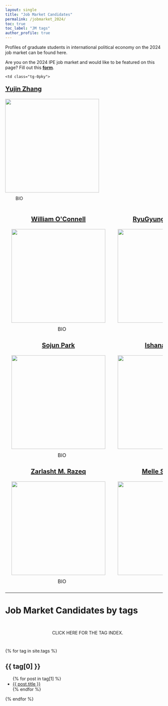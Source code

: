 ```yaml
---
layout: single
title: "Job Market Candidates"
permalink: /jobmarket_2024/
toc: true
toc_label: "JM tags"
author_profile: true
---
```


Profiles of graduate students in international political economy on the 2024 job market can be found here. 

Are you on the 2024 IPE job market and would like to be featured on this page? Fill out this <a href = "https://docs.google.com/forms/d/e/1FAIpQLSfplQyOa9VMP23xnjb21ifpc-UbWY7ZxyY2bRAaao3_jnjn0A/viewform?usp=sf_link"><b>form</b></a>.

<style>
HTML SCSSResult Skip Results Iframe
EDIT ON
body {
  padding: 100px;
  font-family: -apple-system, BlinkMacSystemFont, "Segoe UI", Roboto, Helvetica,
    Arial, sans-serif, "Apple Color Emoji", "Segoe UI Emoji", "Segoe UI Symbol";
}

details {
  position: relative;
  display: inline-block;
  cursor: pointer;
  border-radius: 3px;
  transition: 0.15s background linear;
  &:hover {
    background: #d4d1ec;
  }
}

details > summary::-webkit-details-marker {
  display: none;
  float:left;
}

summary {
  padding: 10px;
  list-style: none;
  background: url("https://assets.codepen.io/14179/Info.svg") 11px 11.5px
    no-repeat;
  padding-left: 33px;
}

details p {
  text-align: left;
  cursor: auto;
  background: #eee;
  padding: 15px;
  width: 350px;
  position: absolute;
  left: -150px;
  top: 35px;
  border-radius: 4px;
  right: 100px;

  &:before {
    content: "";
    width: 0;
    height: 0;
    border-left: 8px solid transparent;
    border-right: 8px solid transparent;
    border-bottom: 12px solid #eee;
    top: -10px;
    position: absolute;
    left: 10px;
  }
}

details div {
  text-align: left;
  cursor: auto;
  background: #eee;
  padding: 15px;
  width: 350px;
  position: absolute;
  left: 0px;
  top: 35px;
  border-radius: 4px;
  right: 250px;

  &:before {
    content: "";
    width: 0;
    height: 0;
    border-left: 8px solid transparent;
    border-right: 8px solid transparent;
    border-bottom: 12px solid #eee;
    top: -10px;
    position: absolute;
    left: 10px;
  }
}

details[open] p {
  animation: animateDown 0.2s linear forwards;
}

details[open] div {
  animation: animateDown 0.2s linear forwards;
}

@keyframes animateDown {
  0% {
    opacity: 0;
    transform: translatey(-15px);
  }
  100% {
    opacity: 1;
    transform: translatey(0);
  }
}
</style>

<style type="text/css">
  td {
    text-align: center;
    padding: 0 20px;
  }
</style>


<table class="tg">
<thead>
    <tr>
            <td class="tg-0pky">
    <p style="font-size:20px"><a href = "http://williamdoconnell.com"><b>William O'Connell</b></a></p>
<a href="http://williamdoconnell.com">
    <img src="HTTPs://gsipe-workshop.github.io/images/O'CONNELL_WILLIAM - William O'Connell.jpg" width="300" height="300"
    ></a>
  <br />
  <details><summary>BIO</summary><p>William D. O’Connell is a postdoctoral researcher at Columbia University’s Center for Political Economy. His book project focuses on the management of international financial crises and the interplay between technocratic and political cooperation. His other research projects focus on the political economy of financial regulation, EU integration, and the rise of China. He has written op-eds and made several media appearances discussing cryptocurrency regulation, the failures of FTX, Credit Suisse, and Silicon Valley Bank, as well as a variety of other economic policy issues. He completed his PhD at the University of Toronto. 
    </p>
  </details>
  </td>
      <td class="tg-0pky">
    <p style="font-size:20px"><a href = ""><b>RyuGyung (Rio) Park</b></a></p>
    <a href="https://riopark.weebly.com/">
    <img src="https://gsipe-workshop.github.io/images/Park_RyuGyung - RyuGyung Park.JPG" width="300" height="300"
    ></a>
  <br />
  <details><summary>BIO</summary><p>RyuGyung (Rio) Park is a PhD candidate at the University of California, Davis. Her research focuses on the international political economy of trade and environmental policies. Her dissertation examines the behaviors of legislators, interest groups, and the public in the dual challenge of free trade and climate change. More broadly, she studies trade-offs between economy and environment, using a variety of research methods, including causal inference designs, survey experiments, and interviews. She received her B.A. in international relations and communications, and her M.A. in public policy from Seoul National University. </p>
  </details>
  </td>
                </tr>
</thead>
<thead>
  <tr>
      <td class="tg-0pky">
   <p style="font-size:20px"><a href = "https://www.sojunpark.com/"><b>Sojun Park</b></a></p>
    <a href="https://www.sojunpark.com/">
    <img src="https://gsipe-workshop.github.io/images/head-shot (Sojun Park, last 2) - Sojun Park.jpg" width="300" height="300"
    ></a>
  <br />
  <details><summary>BIO</summary><p>I am a Ph.D. candidate at Princeton University and a Global Political Economy Project fellow at Georgetown University. My research uncovers various sources of economic insecurity firms encounter in a globalized world, such as intellectual property theft and pandemics, and shows how the unpredictability of global markets drives corporate political behaviors and trade negotiations. I hold a B.A. in International Studies and a B.A. in Economics from Korea University. My work has been published at the Review of International Organizations and won the Best Graduate Student Paper Award at the International Studies Association's International Political Economy (IPE) section in 2024. </p>
  </details>
  </td>
     <td class="tg-0pky">
   <p style="font-size:20px"><a href = "https://ishanaratan.com/"><b>Ishana Ratan</b></a></p>
    <a href="https://ishanaratan.com/">
    <img src="https://gsipe-workshop.github.io/images/RATAN_ISHANA - Ishana Ratan.jpg" width="300" height="300"
    ></a>
  <br />
  <details><summary>BIO</summary><p>I am a PhD candidate in Political Science at the University of California, Berkeley. I research the international political economy of renewable energy investment, and my dissertation project examines how renewable energy firm ownership shapes lobbying for the energy transition. I am also an Assistant Director at the Berkeley APEC Study Center and pre-doctoral fellow at the Boston University Global Development Policy Center (2022-2024). My work has been funded by the UC Institute for Global Conflict and Cooperation, the UC Berkeley Institute for International Studies, Network for a New Political Economy, and American Political Science Association. </p>
  </details> 
  </td>
              </tr>
</thead>
<thead>
  <tr>
      <td class="tg-0pky">
    <p style="font-size:20px"><a href = "https://www.zarlashtmrazeq.com/"><b>Zarlasht M. Razeq</b></a></p>
    <a href="https://www.zarlashtmrazeq.com/">
    <img src="https://gsipe-workshop.github.io/images/Razeq_Zarlasht - Zarlasht Razeq.jpg"   width="300" height="300"
    ></a>
  <br />
  <details><summary>BIO</summary><p>Zarlasht received her Ph.D. in Political Science from McGill University in 2023. Her research interests are in the IPE of trade, GVCs, and FDI. Her dissertation examined the effect of trade institutions (deep PTAs) on GVCs at the country and firm levels. In 2024/2025, she is a research fellow at the Niehaus Center for Globalization and Governance.  Her current projects focus on MNCs’ supply chain networks, FDI and climate change, and the role of international trade institutions in supply chain resilience. In the 2023/2024 academic year, she was a Research Fellow at the Warwick Business School U.K.  
  </p>
  </details> 
  </td>

<td class="tg-0pky">
   <p style="font-size:20px"><a href = "https://uva.theopenscholar.com/melle-scholten"><b>Melle Scholten</b></a></p>
    <a href="https://uva.theopenscholar.com/melle-scholten">
    <img src="https://gsipe-workshop.github.io/images/SCHOLTEN_MELLE - Melle Scholten.jpg" width="300" height="300"
    ></a>
  <br />
  <details><summary>BIO</summary><p>I am currently a PhD candidate at the University of Virginia (ABD, committee chair: David Leblang), and have been a lecturer at the University of Groningen, and an Adjunct Faculty member at Mary Baldwin University. My research interests include the political economy of migration and remittances, as well as international and comparative political economy conceived more broadly, using the tools of experimental and observational causal inference. My teaching experience covers a wide range of courses covering political science, history, economics, methods, and statistics.  
  </p>
  </details> 
  </td>
            </tr>
</thead>
<thead>
  <tr>

            
    <td class="tg-0pky">
   <p style="font-size:20px"><a href = "https://www.yujinzhang.com/"><b>Yujin Zhang</b></a></p>
    <a href="https://www.yujinzhang.com/">
    <img src="https://gsipe-workshop.github.io/images/Zhang_Yujin - Yujin Zhang.jpg" width="300" height="300"
    ></a>
  <br />
  <details><summary>BIO</summary><p>Yujin Zhang is a Ph.D. candidate in the Department of Political Science at Columbia University. I am interested in how individuals' political attitudes and behaviors are shaped by personal experiences, particularly their economic backgrounds. My research focuses on the political consequences of changing economic conditions, particularly those related to international trade, immigration, and economic crises.</p>
  </details> 
  </td>
            </tr>
</thead>
<thead>
  <tr>
    
</thead>  

</table>

<hr>

<a id='jmc_tag'></a>


# Job Market Candidates by tags

<br />
<center><details><summary>CLICK HERE FOR THE TAG INDEX.</summary>
<div class="toc">
  {% for tag in site.tags %}
      <ul>
        <li><a href="#{{ tag[0] }}">{{ tag[0] }}</a></li>
      </ul>
  {% endfor %}
</div>
</details></center>
<br />

{% for tag in site.tags %}
  <h2 id="{{ tag[0] }}">{{ tag[0] }}</h2>
  <ul>
    {% for post in tag[1] %}
      <li><a href="{{ post.url }}">{{ post.title }}</a></li>
    {% endfor %}
  </ul>
{% endfor %}

